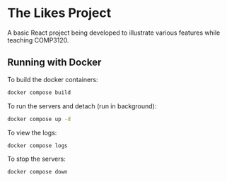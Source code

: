# The Likes Project

A basic React project being developed to illustrate various features while teaching COMP3120.

## Running with Docker

To build the docker containers:

```bash
docker compose build
```

To run the servers and detach (run in background):

```bash
docker compose up -d
```

To view the logs:

```bash
docker compose logs
```

To stop the servers:

```bash
docker compose down
```

